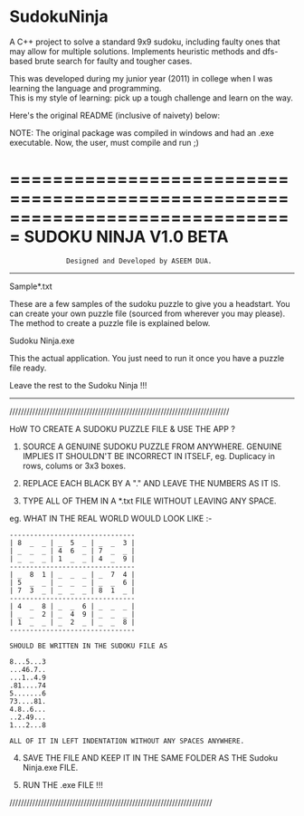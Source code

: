 # SudokuNinja

A C++ project to solve a standard 9x9 sudoku, including faulty ones that may allow for multiple solutions.
Implements heuristic methods and dfs-based brute search for faulty and tougher cases. 

This was developed during my junior year (2011) in college when I was learning the language and programming.  
This is my style of learning: pick up a tough challenge and learn on the way. 

Here's the original README (inclusive of naivety) below: 

NOTE: The original package was compiled in windows and had an .exe executable. Now, the user, must compile and run ;)

===============================================================================
SUDOKU NINJA V1.0 BETA
===============================================================================
                  Designed and Developed by ASEEM DUA.

*******************************************************************************
Sample*.txt

These are a few samples of the sudoku puzzle to give you a headstart.
You can create your own puzzle file (sourced from wherever you may please).
The method to create a puzzle file is explained below.


Sudoku Ninja.exe

This the actual application. You just need to run it once you have a puzzle 
file ready. 

Leave the rest to the Sudoku Ninja !!! 


******************************************************************************


/////////////////////////////////////////////////////////////////////////////


HoW TO CREATE A SUDOKU PUZZLE FILE & USE THE APP ?

1. SOURCE A GENUINE SUDOKU PUZZLE FROM ANYWHERE. GENUINE IMPLIES IT SHOULDN'T 
   BE INCORRECT IN ITSELF, eg. Duplicacy in rows, colums or 3x3 boxes.

2. REPLACE EACH BLACK BY A "." AND LEAVE THE NUMBERS AS IT IS.

3. TYPE ALL OF THEM IN A *.txt FILE WITHOUT LEAVING ANY SPACE.

eg. WHAT IN THE REAL WORLD WOULD LOOK LIKE :-
	
	-------------------------------
	| 8  _  _ | _  5  _ | _  _  3 |
	| _  _  _ | 4  6  _ | 7  _  _ |
	| _  _  _ | 1  _  _ | 4  _  9 |
	-------------------------------
	| _  8  1 | _  _  _ | _  7  4 |
	| 5  _  _ | _  _  _ | _  _  6 |
	| 7  3  _ | _  _  _ | 8  1  _ |
	-------------------------------
	| 4  _  8 | _  _  6 | _  _  _ |
	| _  _  2 | _  4  9 | _  _  _ |
	| 1  _  _ | _  2  _ | _  _  8 |
	-------------------------------

    SHOULD BE WRITTEN IN THE SUDOKU FILE AS

	8...5...3
	...46.7..
	...1..4.9
	.81....74
	5.......6
	73....81.
	4.8..6...
	..2.49...
	1...2...8
	
    ALL OF IT IN LEFT INDENTATION WITHOUT ANY SPACES ANYWHERE.

4. SAVE THE FILE AND KEEP IT IN THE SAME FOLDER AS THE Sudoku 
   Ninja.exe FILE.

5. RUN THE .exe FILE !!!
		
///////////////////////////////////////////////////////////////////////
